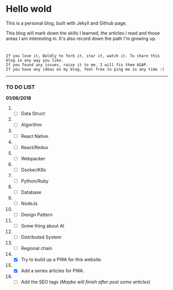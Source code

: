 # Hello wold
This is a personal blog, built with Jekyll and Github page.

This blog will mark down the skills I learned, the articles I read and those areas I am interesting in. It's also record down the path I'm growing up.

# 
    If you love it, Boldly to fork it, star it, watch it. To share this blog in any way you like.
    If you found any issues, raise it to me. I will fix them ASAP.
    If you have any ideas on my blog, feel free to ping me in any time :)
    
---

### TO DO LIST
**01/06/2018**
1. - [ ] Data Struct
1. - [ ] Algorithm
1. - [ ] React Native.
1. - [ ] React/Redux
1. - [ ] Webpacker
1. - [ ] Docker/K8s
1. - [ ] Python/Ruby
1. - [ ] Database
1. - [ ] NodeJs
1. - [ ] Design Pattern
1. - [ ] Some thing about AI
1. - [ ] Distributed System
1. - [ ] Regional chain
1. - [x] Try to build up a PWA for this website.
1. - [x] Add a series articles for PWA.
1. - [ ] Add the SEO tags (_Maybe will finish after post some articles_)
